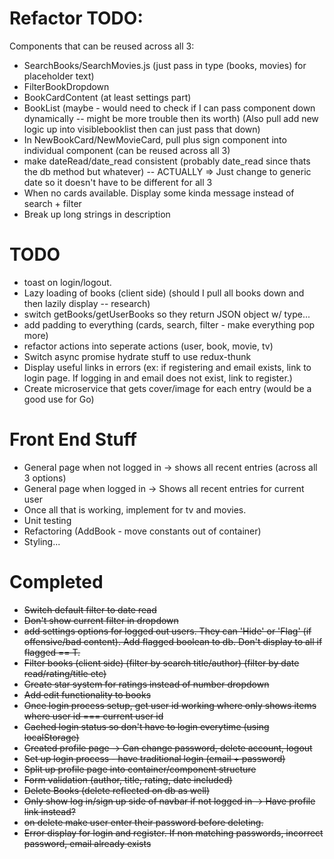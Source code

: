 # Refactor TODO:
Components that can be reused across all 3:
+ SearchBooks/SearchMovies.js (just pass in type (books, movies) for placeholder text)
+ FilterBookDropdown
+ BookCardContent (at least settings part)
+ BookList (maybe - would need to check if I can pass component down dynamically -- might be more trouble then its worth) (Also pull add new logic up into visiblebooklist then can just pass that down)
+ In NewBookCard/NewMovieCard, pull plus sign component into individual component (can be reused across all 3)
+ make dateRead/date_read consistent (probably date_read since thats the db method but whatever) -- ACTUALLY => Just change to generic date so it doesn't have to be different for all 3
+ When no cards available. Display some kinda message instead of search + filter
+ Break up long strings in description

# TODO
+ toast on login/logout.
+ Lazy loading of books (client side) (should I pull all books down and then lazily display -- research)
+ switch getBooks/getUserBooks so they return JSON object w/ type...
+ add padding to everything (cards, search, filter - make everything pop more)
+ refactor actions into seperate actions (user, book, movie, tv)
+ Switch async promise hydrate stuff to use redux-thunk
+ Display useful links in errors (ex: if registering and email exists, link to login page. If logging in and email does not exist, link to register.)
+ Create microservice that gets cover/image for each entry (would be a good use for Go)

# Front End Stuff
+ General page when not logged in -> shows all recent entries (across all 3 options)
+ General page when logged in -> Shows all recent entries for current user
+ Once all that is working, implement for tv and movies.
+ Unit testing
+ Refactoring (AddBook - move constants out of container)
+ Styling...

# Completed
+ ~~Switch default filter to date read~~
+ ~~Don't show current filter in dropdown~~
+ ~~add settings options for logged out users. They can 'Hide' or 'Flag' (if offensive/bad content). Add flagged boolean to db. Don't display to all if flagged == T.~~
+ ~~Filter books (client side) (filter by search title/author) (filter by date read/rating/title etc)~~
+ ~~Create star system for ratings instead of number dropdown~~
+ ~~Add edit functionality to books~~
+ ~~Once login process setup, get user id working where only shows items where user id === current user id~~
+ ~~Cached login status so don't have to login everytime (using localStorage)~~
+ ~~Created profile page -> Can change password, delete account, logout~~
+ ~~Set up login process - have traditional login (email + password)~~
+ ~~Split up profile page into container/component structure~~
+ ~~Form validation (author, title, rating, date included)~~
+ ~~Delete Books (delete reflected on db as well)~~
+ ~~Only show log in/sign up side of navbar if not logged in -> Have profile link instead?~~
+ ~~on delete make user enter their password before deleting.~~
+ ~~Error display for login and register. If non matching passwords, incorrect password, email already exists~~